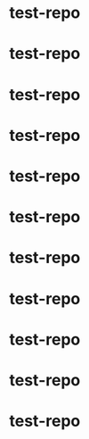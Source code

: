 # test-repo
# test-repo
# test-repo
# test-repo
# test-repo
# test-repo
# test-repo
# test-repo
# test-repo
# test-repo
# test-repo
